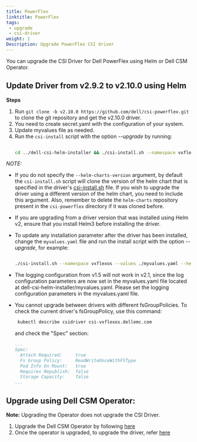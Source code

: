 ```yaml
---
title: PowerFlex
linktitle: PowerFlex
tags:
 - upgrade
 - csi-driver
weight: 1
Description: Upgrade PowerFlex CSI driver
---
```


You can upgrade the CSI Driver for Dell PowerFlex using Helm or Dell CSM Operator.

## Update Driver from v2.9.2 to v2.10.0 using Helm
**Steps**
1. Run `git clone -b v2.10.0 https://github.com/dell/csi-powerflex.git` to clone the git repository and get the v2.10.0 driver.
2. You need to create secret.yaml with the configuration of your system.
3. Update myvalues file as needed.
4. Run the `csi-install` script with the option _\-\-upgrade_ by running: 
   ```bash
  
   cd ../dell-csi-helm-installer && ./csi-install.sh --namespace vxflexos --values ./myvalues.yaml --helm-charts-version csi-vxflexos-2.10.1 --upgrade
   ```

*NOTE:*
- If you do not specify the `--helm-charts-version` argument, by default the `csi-install.sh` script will clone the version of the helm chart that is specified in the driver's [csi-install.sh](https://github.com/dell/csi-powerflex/blob/main/dell-csi-helm-installer/csi-install.sh#L24) file. If you wish to upgrade the driver using a different version of the helm chart, you need to include this argument. Also, remember to delete the `helm-charts` repository present in the `csi-powerflex` directory if it was cloned before.
- If you are upgrading from a driver version that was installed using Helm v2, ensure that you install Helm3 before installing the driver.
- To update any installation parameter after the driver has been installed, change the `myvalues.yaml` file and run the install script with the option _\-\-upgrade_, for example: 
  ```bash

  ./csi-install.sh --namespace vxflexos --values ./myvalues.yaml --helm-charts-version csi-vxflexos-2.10.1 --upgrade
  ```
- The logging configuration from v1.5 will not work in v2.1, since the log configuration parameters are now set in the myvalues.yaml file located at dell-csi-helm-installer/myvalues.yaml. Please set the logging configuration parameters in the myvalues.yaml file.

- You cannot upgrade between drivers with different fsGroupPolicies. To check the current driver's fsGroupPolicy, use this command:  
  ```bash
   kubectl describe csidriver csi-vxflexos.dellemc.com
  ```   
  and check the "Spec" section:    
  ```yaml
  ...
  Spec:
    Attach Required:     true
    Fs Group Policy:     ReadWriteOnceWithFSType
    Pod Info On Mount:   true
    Requires Republish:  false
    Storage Capacity:    false
  ...
  ```

## Upgrade using Dell CSM Operator:
**Note:** Upgrading the Operator does not upgrade the CSI Driver.
1. Upgrade the Dell CSM Operator by following [here](../../../../../deployment/csmoperator/#to-upgrade-dell-csm-operator-perform-the-following-steps)
2. Once the operator is upgraded, to upgrade the driver, refer [here](../../../../../deployment/csmoperator/#upgrade-driver-using-dell-csm-operator)
